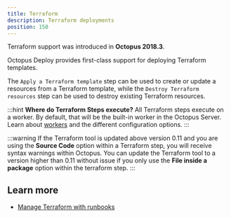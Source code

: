 ```yaml
---
title: Terraform
description: Terraform deployments
position: 150
---
```

Terraform support was introduced in **Octopus 2018.3**.

Octopus Deploy provides first-class support for deploying Terraform templates.

The `Apply a Terraform template` step can be used to create or update a resources from a Terraform template, while the `Destroy Terraform resources` step can be used to destroy existing Terraform resources.

:::hint
**Where do Terraform Steps execute?**
All Terraform steps execute on a worker.  By default, that will be the built-in worker in the Octopus Server. Learn about [workers](/docs/infrastructure/workers/index.md) and the different configuration options.
:::

:::warning
If the Terraform tool is updated above version 0.11 and you are using the **Source Code** option within a Terraform step, you will receive syntax warnings within Octopus. You can update the Terraform tool to a version higher than 0.11 without issue if you only use the **File inside a package** option within the terraform step.
:::

## Learn more

- [Manage Terraform with runbooks](/docs/runbooks/runbook-examples/terraform/index.md)
